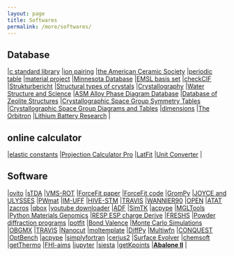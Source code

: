 ```yaml
---
layout: page
title: Softwares
permalink: /more/softwares/
---
```


## Database
|[c standard library](http://www.tutorialspoint.com/c_standard_library/)
|[ion pairing](http://pubs.acs.org/page/vi/ion_pairing.html)
|[the American Ceramic Society](http://ceramics.org/)
|[periodic table](https://ptable.com/)
|[material project](https://www.materialsproject.org/)
|[Minnesota Database](https://comp.chem.umn.edu/db/)
|[EMSL basis set](https://bse.pnl.gov/bse/portal)
|[checkCIF](http://checkcif.iucr.org/index.html)
|[Strukturbericht](https://commons.wikimedia.org/wiki/Strukturbericht)
|[Structural types of crystals](http://zhugayevych.me/CryStr/Str/index.htm)
|[Crystallography](http://www.webmineral.com/crystall.shtml#.WgzwkzdrzIU)
|[Water Structure and Science](http://www1.lsbu.ac.uk/water/water_structure_science.html)
|[ASM Alloy Phase Diagram Database](http://mio.asminternational.org/apd/index.aspx)
|[Database of Zeolite Structures](http://www.iza-structure.org/databases/)
|[Crystallographic Space Group Symmetry Tables](http://homepage.univie.ac.at/nikos.pinotsis/spacegroup.html)
|[Crystallographic Space Group Diagrams and Tables](http://img.chem.ucl.ac.uk/sgp/mainmenu.htm)
|[dimensions](http://www.dimensions-math.org/Dim_E.htm)
|[The Orbitron](http://winter.group.shef.ac.uk/orbitron/)
|[Lithium Battery Research](http://lithiumbatteryresearch.com/Dendrites-and-Fracture.php)
|  

## online calculator
|[elastic constants](https://sites.google.com/site/geocalcproject/elastic-constants)
|[Projection Calculator Pro](http://www.projectorcentral.com/Acer-C110-projection-calculator-pro.htm)
|[LatFit](http://cpsp.informatik.uni-freiburg.de:8080/LatFit/Input.jsp)
|[Unit Converter](https://www.translatorscafe.com/unit-converter/fuel-efficiency-mass/btu-(it)-per-pound-[btu/lb]-to-kilojoule-per-kilogram-[kj/kg]/)
|  

## Software
|[ovito](http://www.ovito.org/)
|[sTDA](https://www.chemie.uni-bonn.de/pctc/mulliken-center/software/stda/stda) 
|[VMS-ROT](http://pubs.acs.org/doi/abs/10.1021/acs.jctc.7b00533)
|[ForceFit paper](http://onlinelibrary.wiley.com/doi/10.1002/jcc.21523/abstract)
|[ForceFit code](https://aclark.chem.wsu.edu/software/)
|[GromPy](http://onlinelibrary.wiley.com/doi/10.1002/jcc.22947/abstract)
|[JOYCE and ULYSSES](http://pubs.rsc.org/en/content/articlelanding/2013/CP/C3CP44179B#!divAbstract)
|[PWmat](http://pwmatus.com/)
|[IM-UFF](http://www.sciencedirect.com/science/article/pii/S1093326317305181)
|[HIVE-STM](http://dannyvanpoucke.be/.hivestmcode)
|[TRAVIS](http://www.travis-analyzer.de/)
|[WANNIER90](http://www.wannier.org/index.html)
|[OPEN](http://www.sciencedirect.com/science/article/pii/S1093326316301188)
|[ATAT](http://www.brown.edu/Departments/Engineering/Labs/avdw/atat/)
|[zacros](http://zacros.org/)
|[qbox](http://eslab.ucdavis.edu/)
|[youtube downloader](https://www.onlinevideoconverter.com/video-converter)
|[ADF](https://www.scm.com/)
|[SimTK](https://simtk.org/index.php)
|[acpype](https://code.google.com/archive/p/acpype/)
|[MGLTools](http://mgltools.scripps.edu/downloads#msms)
|[Python Materials Genomics](https://pypi.python.org/pypi/pymatgen)
|[RESP ESP charge Derive](http://upjv.q4md-forcefieldtools.org/RED/)
|[FRESHS](http://www.freshs.org/dw/doku.php)
|[Powder diffraction programs](http://www.xray.cz/ecm-cd/soft/xray/index0083.html)
|[potfit](https://www.potfit.net/wiki/doku.php?id=start)
|[Bond Valence](http://www.ccp14.ac.uk/solution/bond_valence/)
|[Monte Carlo Simulations](http://omlc.ogi.edu/software/mc/)
|[OBGMX](http://software-lisc.fbk.eu/obgmx/#papers)
|[TRAVIS](http://www.travis-analyzer.de/)
|[Nanocut](https://github.com/aradi/nanocut/blob/master/doc/examples.rst)
|[moltemplate](http://www.moltemplate.org/index.html)
|[DiffPy](http://www.diffpy.org/)
|[Multiwfn](http://multiwfn.codeplex.com/)
|[CONQUEST](http://www.order-n.org/)
|[OptBench](http://optbench.org/index.html)
|[acpype](https://code.google.com/archive/p/acpype/)
|[simplyfortran](http://simplyfortran.com/)
|[cerius2](http://www.chem.cmu.edu/courses/09-560/docs/msi/simtools/C_FileFormats.html)
|[Surface Evolver](http://facstaff.susqu.edu/brakke/evolver/evolver.html)
|[chemsoft](http://www.chemsoft.ch/index.htm)
|[getThermo](https://github.com/carlosevmoura/getThermo)
|[FHI-aims](https://aimsclub.fhi-berlin.mpg.de/)
|[jupyter](http://jupyter.org/index.html)
|[siesta](https://departments.icmab.es/leem/siesta/)
|[getKpoints](http://muellergroup.jhu.edu/K-Points.html)
|[**Abalone II**](http://www.biomolecular-modeling.com/Abalone/index.html)
|
